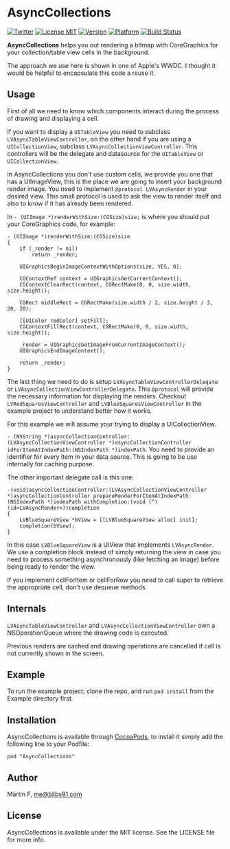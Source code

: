 # AsyncCollections
[![Twitter](https://img.shields.io/badge/contact-@bilby91-green.svg)](http://twitter.com/bilby91)
[![License MIT](https://go-shields.herokuapp.com/license-MIT-blue.png)]()
[![Version](http://cocoapod-badges.herokuapp.com/v/AsyncCollections/badge.png)](http://cocoadocs.org/docsets/AsyncCollections)
[![Platform](http://cocoapod-badges.herokuapp.com/p/AsyncCollections/badge.png)](http://cocoadocs.org/docsets/AsyncCollections)
[![Build Status](https://travis-ci.org/bilby91/AsyncCollections.svg)](https://travis-ci.org/bilby91/AsyncCollections)

**AsyncCollections** helps you out rendering a bitmap with CoreGraphics for your collection/table view cells in the background.

The approach we use here is shown in one of Apple's WWDC. I thought it would be helpful to encapsulate this code a reuse it.

## Usage

First of all we need to know which components interact during the process of drawing and displaying a cell. 

If you want to display a `UITableView` you need to subclass `LVAsyncTableViewController`, on the other hand if you are using a `UICollectionView`, subclass `LVAsyncCollectionViewController`. This controllers will be the delegate and datasource for the `UITableView` or `UICollectionView`. 

In AsyncCollections you don't use custom cells, we provide you one that has a UIImageView, this is the place we are going to insert your background render image. You need to implement `@protocol LVAsyncRender` in your desired view. This small protocol is used to ask the view to render itself and also to know if it has already been rendered.

In `- (UIImage *)renderWithSize:(CGSize)size;` is where you should put your CoreGraphics code, for example: 

    - (UIImage *)renderWithSize:(CGSize)size
    {
        if (_render != nil)
            return _render;
        
        UIGraphicsBeginImageContextWithOptions(size, YES, 0);
        
        CGContextRef context = UIGraphicsGetCurrentContext();
        CGContextClearRect(context, CGRectMake(0, 0, size.width, size.height));
        
        CGRect middleRect = CGRectMake(size.width / 2, size.height / 3, 20, 20);

        [[UIColor redColor] setFill];
        CGContextFillRect(context, CGRectMake(0, 0, size.width, size.height));
        
        _render = UIGraphicsGetImageFromCurrentImageContext();
        UIGraphicsEndImageContext();
        
        return _render;
    }


The last thing we need to do is setup `LVAsyncTableViewControllerDelegate` or `LVAsyncCollectionViewControllerDelegate`. This `@protocol` will provide the necessary information for displaying the renders. Checkout `LVRedSquaresViewController` and `LVBlueSquaresViewController` in the example project to understand better how it works.

For this example we will assume your trying to display a UICollectionView.


`- (NSString *)asyncCollectionController:(LVAsyncCollectionViewController *)asyncCollectionController idForItemAtIndexPath:(NSIndexPath *)indexPath`. You need to provide an identifier for every item in your data source. This is going to be use internally for caching purpose. 

The other important delegate call is this one:

    -(void)asyncCollectionController:(LVAsyncCollectionViewController *)asyncCollectionController prepareRenderForItemAtIndexPath:(NSIndexPath *)indexPath withCompletion:(void (^)(id<LVAsyncRender>))completion
    {
        LVBlueSquareView *bView = [[LVBlueSquareView alloc] init];
        completion(bView);
    }

In this case `LVBlueSquareView` is a UIView that implements `LVAsyncRender`. We use a completion block instead of simply returning the view in case you need to process something asynchronously (like fetching an image) before being ready to render the view. 

If you implement cellForItem or cellForRow you need to call super to retrieve the appropriate cell, don't use dequeue methods. 

## Internals

`LVAsyncTableViewController` and `LVAsyncCollectionViewController` own a NSOperationQueue where the drawing code is executed. 

Previous renders are cached and drawing operations are cancelled if cell is not currently shown in the screen.

## Example

To run the example project; clone the repo, and run `pod install` from the Example directory first.

## Installation


AsyncCollections is available through [CocoaPods](http://cocoapods.org), to install
it simply add the following line to your Podfile:

    pod "AsyncCollections"

## Author

Martin F, me@bilby91.com

## License

AsyncCollections is available under the MIT license. See the LICENSE file for more info.

